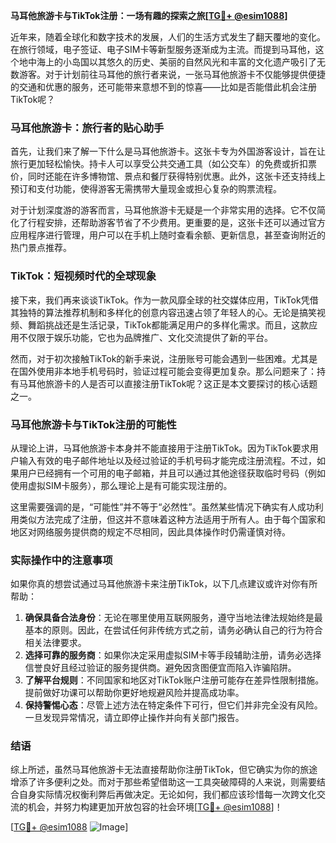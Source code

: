 **马耳他旅游卡与TikTok注册：一场有趣的探索之旅[[TG💪+ @esim1088](https://t.me/s/esim1088)]**

近年来，随着全球化和数字技术的发展，人们的生活方式发生了翻天覆地的变化。在旅行领域，电子签证、电子SIM卡等新型服务逐渐成为主流。而提到马耳他，这个地中海上的小岛国以其悠久的历史、美丽的自然风光和丰富的文化遗产吸引了无数游客。对于计划前往马耳他的旅行者来说，一张马耳他旅游卡不仅能够提供便捷的交通和优惠的服务，还可能带来意想不到的惊喜——比如是否能借此机会注册TikTok呢？

### 马耳他旅游卡：旅行者的贴心助手

首先，让我们来了解一下什么是马耳他旅游卡。这张卡专为外国游客设计，旨在让旅行更加轻松愉快。持卡人可以享受公共交通工具（如公交车）的免费或折扣票价，同时还能在许多博物馆、景点和餐厅获得特别优惠。此外，这张卡还支持线上预订和支付功能，使得游客无需携带大量现金或担心复杂的购票流程。

对于计划深度游的游客而言，马耳他旅游卡无疑是一个非常实用的选择。它不仅简化了行程安排，还帮助游客节省了不少费用。更重要的是，这张卡还可以通过官方应用程序进行管理，用户可以在手机上随时查看余额、更新信息，甚至查询附近的热门景点推荐。

### TikTok：短视频时代的全球现象

接下来，我们再来谈谈TikTok。作为一款风靡全球的社交媒体应用，TikTok凭借其独特的算法推荐机制和多样化的创意内容迅速占领了年轻人的心。无论是搞笑视频、舞蹈挑战还是生活记录，TikTok都能满足用户的多样化需求。而且，这款应用不仅限于娱乐功能，它也为品牌推广、文化交流提供了新的平台。

然而，对于初次接触TikTok的新手来说，注册账号可能会遇到一些困难。尤其是在国外使用非本地手机号码时，验证过程可能会变得更加复杂。那么问题来了：持有马耳他旅游卡的人是否可以直接注册TikTok呢？这正是本文要探讨的核心话题之一。

### 马耳他旅游卡与TikTok注册的可能性

从理论上讲，马耳他旅游卡本身并不能直接用于注册TikTok。因为TikTok要求用户输入有效的电子邮件地址以及经过验证的手机号码才能完成注册流程。不过，如果用户已经拥有一个可用的电子邮箱，并且可以通过其他途径获取临时号码（例如使用虚拟SIM卡服务），那么理论上是有可能实现注册的。

这里需要强调的是，“可能性”并不等于“必然性”。虽然某些情况下确实有人成功利用类似方法完成了注册，但这并不意味着这种方法适用于所有人。由于每个国家和地区对网络服务提供商的规定不尽相同，因此具体操作时仍需谨慎对待。

### 实际操作中的注意事项

如果你真的想尝试通过马耳他旅游卡来注册TikTok，以下几点建议或许对你有所帮助：

1. **确保具备合法身份**：无论在哪里使用互联网服务，遵守当地法律法规始终是最基本的原则。因此，在尝试任何非传统方式之前，请务必确认自己的行为符合相关法律要求。
2. **选择可靠的服务商**：如果你决定采用虚拟SIM卡等手段辅助注册，请务必选择信誉良好且经过验证的服务提供商。避免因贪图便宜而陷入诈骗陷阱。
3. **了解平台规则**：不同国家和地区对TikTok账户注册可能存在差异性限制措施。提前做好功课可以帮助你更好地规避风险并提高成功率。
4. **保持警惕心态**：尽管上述方法在特定条件下可行，但它们并非完全没有风险。一旦发现异常情况，请立即停止操作并向有关部门报告。

### 结语

综上所述，虽然马耳他旅游卡无法直接帮助你注册TikTok，但它确实为你的旅途增添了许多便利之处。而对于那些希望借助这一工具突破障碍的人来说，则需要结合自身实际情况权衡利弊后再做决定。无论如何，我们都应该珍惜每一次跨文化交流的机会，并努力构建更加开放包容的社会环境[[TG💪+ @esim1088](https://t.me/s/esim1088)]！

[[TG💪+ @esim1088](https://t.me/s/esim1088) ![Image](https://i.postimg.cc/4NQfJmqS/Snipaste-2025-05-13-00-14-12.png)]